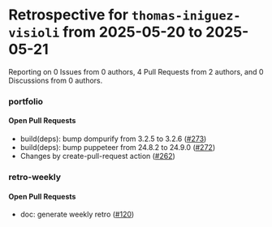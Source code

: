 # Retrospective for `thomas-iniguez-visioli` from 2025-05-20 to 2025-05-21

Reporting on 0 Issues from 0 authors, 4 Pull Requests from 2 authors, and 0 Discussions from 0 authors.


### portfolio

#### Open Pull Requests

- build(deps): bump dompurify from 3.2.5 to 3.2.6 ([#273](https://github.com/thomas-iniguez-visioli/portfolio/pull/273))
- build(deps): bump puppeteer from 24.8.2 to 24.9.0 ([#272](https://github.com/thomas-iniguez-visioli/portfolio/pull/272))
- Changes by create-pull-request action ([#262](https://github.com/thomas-iniguez-visioli/portfolio/pull/262))

### retro-weekly

#### Open Pull Requests

- doc: generate weekly retro ([#120](https://github.com/thomas-iniguez-visioli/retro-weekly/pull/120))